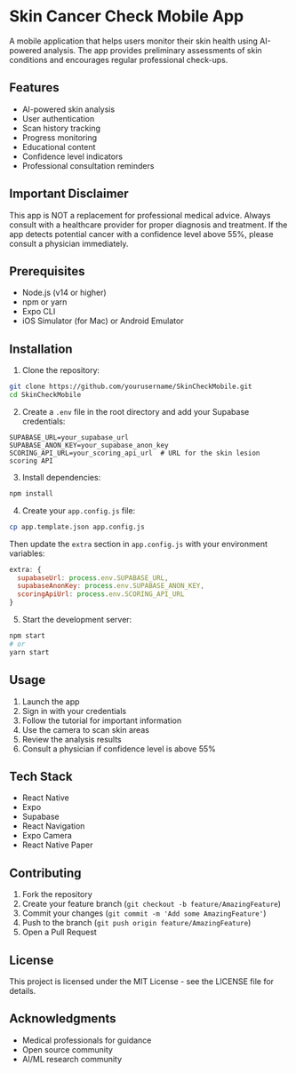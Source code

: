 # Skin Cancer Check Mobile App

A mobile application that helps users monitor their skin health using AI-powered analysis. The app provides preliminary assessments of skin conditions and encourages regular professional check-ups.

## Features

- AI-powered skin analysis
- User authentication
- Scan history tracking
- Progress monitoring
- Educational content
- Confidence level indicators
- Professional consultation reminders

## Important Disclaimer

This app is NOT a replacement for professional medical advice. Always consult with a healthcare provider for proper diagnosis and treatment. If the app detects potential cancer with a confidence level above 55%, please consult a physician immediately.

## Prerequisites

- Node.js (v14 or higher)
- npm or yarn
- Expo CLI
- iOS Simulator (for Mac) or Android Emulator

## Installation

1. Clone the repository:
```bash
git clone https://github.com/yourusername/SkinCheckMobile.git
cd SkinCheckMobile
```

2. Create a `.env` file in the root directory and add your Supabase credentials:
```
SUPABASE_URL=your_supabase_url
SUPABASE_ANON_KEY=your_supabase_anon_key
SCORING_API_URL=your_scoring_api_url  # URL for the skin lesion scoring API
```

3. Install dependencies:
```bash
npm install
```

4. Create your `app.config.js` file:
```bash
cp app.template.json app.config.js
```
Then update the `extra` section in `app.config.js` with your environment variables:
```javascript
extra: {
  supabaseUrl: process.env.SUPABASE_URL,
  supabaseAnonKey: process.env.SUPABASE_ANON_KEY,
  scoringApiUrl: process.env.SCORING_API_URL
}
```

5. Start the development server:
```bash
npm start
# or
yarn start
```

## Usage

1. Launch the app
2. Sign in with your credentials
3. Follow the tutorial for important information
4. Use the camera to scan skin areas
5. Review the analysis results
6. Consult a physician if confidence level is above 55%

## Tech Stack

- React Native
- Expo
- Supabase
- React Navigation
- Expo Camera
- React Native Paper

## Contributing

1. Fork the repository
2. Create your feature branch (`git checkout -b feature/AmazingFeature`)
3. Commit your changes (`git commit -m 'Add some AmazingFeature'`)
4. Push to the branch (`git push origin feature/AmazingFeature`)
5. Open a Pull Request

## License

This project is licensed under the MIT License - see the LICENSE file for details.

## Acknowledgments

- Medical professionals for guidance
- Open source community
- AI/ML research community
